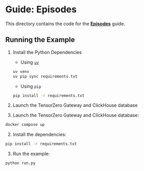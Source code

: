 # Guide: Episodes

This directory contains the code for the **[Episodes](https://www.tensorzero.com/docs/gateway/guides/episodes)** guide.

## Running the Example

1. Install the Python Dependencies

   - Using [`uv`](https://github.com/astral-sh/uv)

   ```bash
   uv venv
   uv pip sync requirements.txt
   ```

   - Using `pip`

   ```bash
   pip install -r requirements.txt
   ```

2. Launch the TensorZero Gateway and ClickHouse database

3. Launch the TensorZero Gateway and ClickHouse database:

```bash
docker compose up
```

2. Install the dependencies:

```bash
pip install -r requirements.txt
```

3. Run the example:

```bash
python run.py
```
